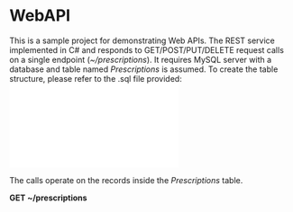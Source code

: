 # WebAPI

This is a sample project for demonstrating Web APIs. The REST service implemented in C# and responds to GET/POST/PUT/DELETE request calls on a single endpoint (_~/prescriptions_). It requires MySQL server with a database and table named *Prescriptions* is assumed. To create the table structure, please refer to the .sql file provided: ![migration](/migrations/migrations.sql)

The calls operate on the records inside the _Prescriptions_ table.

**GET ~/prescriptions**
